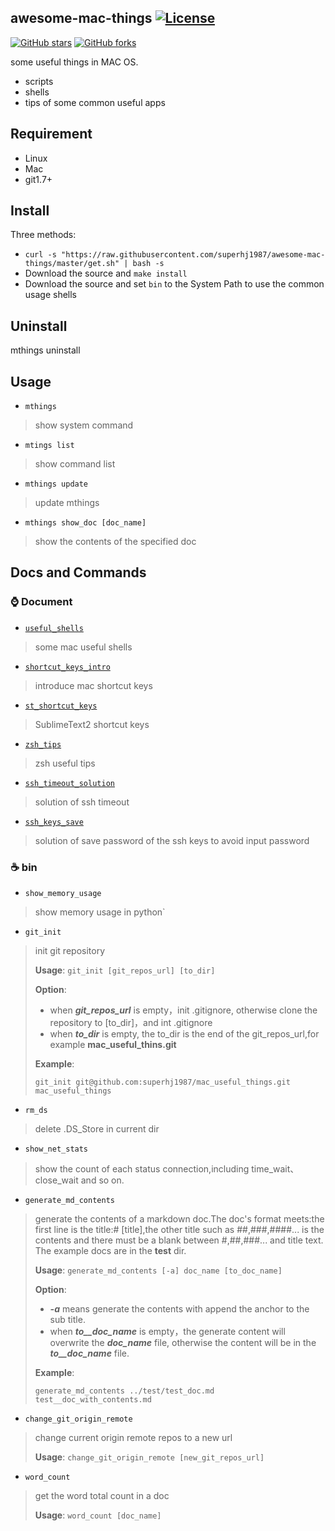 awesome-mac-things [![License](https://img.shields.io/badge/license-Apache%202-4EB1BA.svg)](https://www.apache.org/licenses/LICENSE-2.0.html)
----
[![GitHub stars](https://img.shields.io/github/stars/superhj1987/awesome-mac-things.svg?style=social&label=Star&)](https://github.com/superhj1987/awesome-mac-things/stargazers)
[![GitHub forks](https://img.shields.io/github/forks/superhj1987/awesome-mac-things.svg?style=social&label=Fork&)](https://github.com/superhj1987/awesome-mac-things/fork)

some useful things in MAC OS.

- scripts
- shells
- tips of some common useful apps

## Requirement

- Linux
- Mac
- git1.7+

## Install

Three methods:

- `curl -s "https://raw.githubusercontent.com/superhj1987/awesome-mac-things/master/get.sh" | bash -s`
- Download the source and `make install`
- Download the source and set `bin` to the System Path to use the common usage shells

## Uninstall

mthings uninstall

## Usage

* `mthings`
> show system command

* `mtings list`
> show command list

* `mthings update`
> update mthings

* `mthings show_doc [doc_name]`
> show the contents of the specified doc 

## Docs and Commands

### :watch: Document

* [`useful_shells`](useful_shells.md)
> some mac useful shells

* [`shortcut_keys_intro`](shortcut_keys_intro.md)
> introduce mac shortcut keys

* [`st_shortcut_keys`](st_shortcut_keys.md)
> SublimeText2 shortcut keys

* [`zsh_tips`](zsh_tips.md)
> zsh useful tips

* [`ssh_timeout_solution`](ssh_timeout_solution.md)
> solution of ssh timeout

* [`ssh_keys_save`](ssh_keys_save.md)
> solution of save password of the ssh keys to avoid input password

### :coffee: bin

* `show_memory_usage`
> show memory usage in python`

* `git_init`
> init git repository
> 
> **Usage**: `git_init [git_repos_url] [to_dir]`
> 
> **Option**:
>
> - when ***git_repos_url*** is empty，init .gitignore, otherwise clone the repository to [to_dir]，and int .gitignore
> - when ***to_dir*** is empty, the to_dir is the end of the git_repos_url,for example **mac_useful_thins.git**
>
> **Example**:
>
> `git_init git@github.com:superhj1987/mac_useful_things.git mac_useful_things`

* `rm_ds`
> delete .DS_Store in current dir

* `show_net_stats`
> show the count of each status connection,including time_wait、close_wait and so on.

- `generate_md_contents`
> generate the contents of a markdown doc.The doc's format meets:the first line is the title:# [title],the other title such as ##,###,####... is the contents and there must be a blank between #,##,###... and title text. The example docs are in the **test** dir.
>
> **Usage**: `generate_md_contents [-a] doc_name [to_doc_name]`
>
> **Option**:
>
> - ***-a*** means generate the contents with append the anchor to the sub title.
> - when ***to__doc_name*** is empty，the generate content will overwrite the ***doc_name*** file, otherwise the content will be in the ***to__doc_name*** file.
>
> **Example**:
>
> `generate_md_contents ../test/test_doc.md test__doc_with_contents.md`

* `change_git_origin_remote`
> change current origin remote repos to a new  url 
>
> **Usage**: `change_git_origin_remote [new_git_repos_url]`

* `word_count`
> get the word total count in a doc
>
> **Usage**: `word_count [doc_name]`
